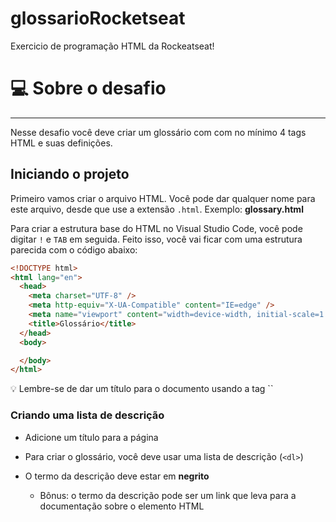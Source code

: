 # glossarioRocketseat

Exercicio de programação HTML da Rockeatseat! 

# 💻 Sobre o desafio

---

Nesse desafio você deve criar um glossário com com no mínimo 4 tags HTML e suas definições.

## Iniciando o projeto

Primeiro vamos criar o arquivo HTML. Você pode dar qualquer nome para este arquivo, desde que use a extensão `.html`. Exemplo: **glossary.html** 

Para criar a estrutura base do HTML no Visual Studio Code, você pode digitar `!` e `TAB` em seguida. Feito isso, você vai ficar com uma estrutura parecida com o código abaixo:

```html
<!DOCTYPE html>
<html lang="en">
  <head>
    <meta charset="UTF-8" />
    <meta http-equiv="X-UA-Compatible" content="IE=edge" />
    <meta name="viewport" content="width=device-width, initial-scale=1.0" />
    <title>Glossário</title>
  </head>
  <body>

  </body>
</html>
```

<aside>
💡 Lembre-se de dar um título para o documento usando a tag `<title>` 
`<title>Glossário</title>`

</aside>

### Criando uma lista de descrição

- Adicione um título para a página
         
- Para criar o glossário, você deve usar uma lista de descrição (`<dl>`)
    
    
   
    
- O termo da descrição deve estar em **negrito**
    - Bônus: o termo da descrição pode ser um link que leva para a documentação sobre o elemento HTML

